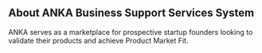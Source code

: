 ## About ANKA Business Support Services System

ANKA serves as a marketplace for prospective startup founders looking to validate their products and 
achieve Product Market Fit.